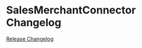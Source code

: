 # SalesMerchantConnector Changelog

[Release Changelog](https://github.com/spryker/merchant-sales-connector/releases)
